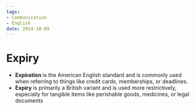 ```yaml
---
tags:
- Communication
- English
date: 2024-10-09
---
```


# Expiry

- **Expiration** is the American English standard and is commonly used when referring to things like credit cards, memberships, or deadlines.
- **Expiry** is primarily a British variant and is used more restrictively, especially for tangible items like perishable goods, medicines, or legal documents

